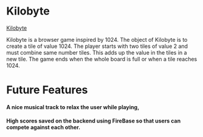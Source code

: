 # Kilobyte

[Kilobyte](http://kilobyte.patriccampbell.com/)

Kilobyte is a browser game inspired by 1024. The object of Kilobyte is to create a tile of value 1024. The player starts with two tiles of value 2 and must combine same number tiles. This adds up the value in the tiles in a new tile. The game ends when the whole board is full or when a tile reaches 1024.

# Future Features

#### A nice musical track to relax the user while playing,
#### High scores saved on the backend using FireBase so that users can compete against each other.
